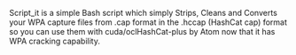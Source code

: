 Script\_it is a simple Bash script which simply Strips, Cleans and Converts your WPA capture files from .cap format in the .hccap (HashCat cap) format so you can use them with cuda/oclHashCat-plus by Atom now that it has WPA cracking capability.